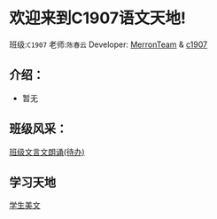 # 欢迎来到C1907语文天地!
班级:`C1907` 老师:`陈春云` Developer: [MerronTeam](https://github.com/MerronTeam) & [c1907](https://github.com/c1907)

## 介绍：
- 暂无

## 班级风采：
[班级文言文朗诵(待办)]()

## 学习天地
[学生美文](https://c1907.github.io/passage)
